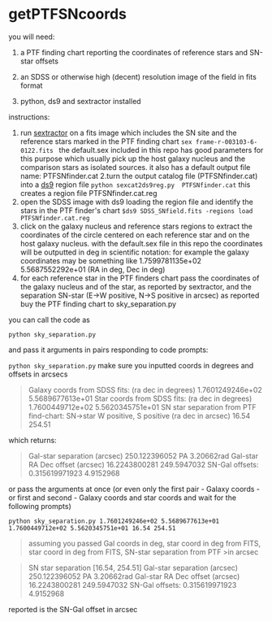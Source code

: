 # getPTFSNcoords
you will need: 

1. a PTF finding chart reporting the coordinates of reference stars and SN-star offsets

2. an SDSS or otherwise high (decent) resolution image of the field in fits format

3. python, ds9 and sextractor installed

instructions: 

1. run [sextractor](http://www.astromatic.net/software/sextractor) on a fits image which includes the SN site and the reference stars marked in the PTF finding chart
`sex frame-r-003103-6-0122.fits `
the default.sex included in this repo has good parameters for this purpose which usually pick up the host galaxy nucleus and the comparison stars as isolated sources. it also has a default output file name: PTFSNfinder.cat
2.turn the output catalog file (PTFSNfinder.cat) into a [ds9](http://ds9.si.edu/site/Home.html) region file
`python sexcat2ds9reg.py  PTFSNfinder.cat`
this creates a region file PTFSNfinder.cat.reg  
3. open the SDSS image with ds9 loading the region file and identify the stars in the PTF finder's chart
`$ds9 SDSS_SNfield.fits -regions load PTFSNfinder.cat.reg`
4. click on the galaxy nucleus and reference stars regions to extract the coordinates of the circle centered on each reference star and on the host galaxy nucleus. with the default.sex file in this repo the coordinates will be outputted in deg in scientific notation: for example the galaxy coordinates may be something like 1.7599781135e+02 5.5687552292e+01 (RA in deg, Dec in deg)
5. for each reference star in the PTF finders chart pass the coordinates of the galaxy nucleus and of the star, as reported by sextractor, and the separation SN-star (E->W positive, N->S positive in arcsec) as reported buy the PTF finding chart to sky_separation.py

you can call the code as

`python sky_separation.py`

and pass it arguments in pairs responding to code prompts: 

`python sky_separation.py`
make sure you inputted coords in degrees and offsets in arcsecs

>Galaxy coords from SDSS fits: (ra dec in degrees) 1.7601249246e+02 5.5689677613e+01
>Star coords from SDSS fits: (ra dec in degrees) 1.7600449712e+02 5.5620345751e+01
>SN star separation from PTF find-chart: 
> SN->star W positive, S positive (ra dec in arcsec) 16.54 254.51

which returns:

>Gal-star separation (arcsec) 250.122396052 PA 3.20662rad
>Gal-star RA Dec offset (arcsec) 16.2243800281 249.5947032
>SN-Gal offsets: 0.315619971923 4.9152968

or pass the arguments at once (or even only the first pair - Galaxy coords - or first and second - Galaxy coords and star coords and wait for the following prompts)

`python sky_separation.py 1.7601249246e+02 5.5689677613e+01  1.7600449712e+02 5.5620345751e+01 16.54 254.51`
>assuming you passed Gal coords in deg, star coord in deg from FITS, star coord in deg from FITS, SN-star separation from PTF >in arcsec

>SN star separation  [16.54, 254.51]
>Gal-star separation (arcsec) 250.122396052 PA 3.20662rad
>Gal-star RA Dec offset (arcsec) 16.2243800281 249.5947032
>SN-Gal offsets: 0.315619971923 4.9152968


reported is the SN-Gal offset in arcsec
